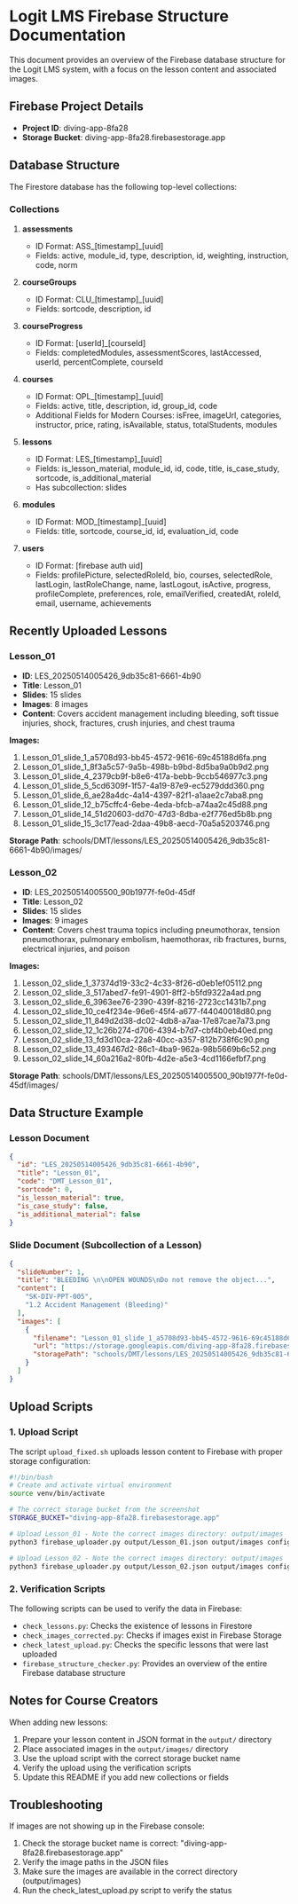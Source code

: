 # Logit LMS Firebase Structure Documentation

This document provides an overview of the Firebase database structure for the Logit LMS system, with a focus on the lesson content and associated images.

## Firebase Project Details

- **Project ID**: diving-app-8fa28
- **Storage Bucket**: diving-app-8fa28.firebasestorage.app

## Database Structure

The Firestore database has the following top-level collections:

### Collections

1. **assessments**
   - ID Format: ASS_[timestamp]_[uuid]
   - Fields: active, module_id, type, description, id, weighting, instruction, code, norm

2. **courseGroups**
   - ID Format: CLU_[timestamp]_[uuid]
   - Fields: sortcode, description, id

3. **courseProgress**
   - ID Format: [userId]_[courseId]
   - Fields: completedModules, assessmentScores, lastAccessed, userId, percentComplete, courseId

4. **courses**
   - ID Format: OPL_[timestamp]_[uuid]
   - Fields: active, title, description, id, group_id, code
   - Additional Fields for Modern Courses: isFree, imageUrl, categories, instructor, price, rating, isAvailable, status, totalStudents, modules

5. **lessons**
   - ID Format: LES_[timestamp]_[uuid]
   - Fields: is_lesson_material, module_id, id, code, title, is_case_study, sortcode, is_additional_material
   - Has subcollection: slides

6. **modules**
   - ID Format: MOD_[timestamp]_[uuid]
   - Fields: title, sortcode, course_id, id, evaluation_id, code

7. **users**
   - ID Format: [firebase auth uid]
   - Fields: profilePicture, selectedRoleId, bio, courses, selectedRole, lastLogin, lastRoleChange, name, lastLogout, isActive, progress, profileComplete, preferences, role, emailVerified, createdAt, roleId, email, username, achievements

## Recently Uploaded Lessons

### Lesson_01

- **ID**: LES_20250514005426_9db35c81-6661-4b90
- **Title**: Lesson_01
- **Slides**: 15 slides
- **Images**: 8 images
- **Content**: Covers accident management including bleeding, soft tissue injuries, shock, fractures, crush injuries, and chest trauma

**Images:**
1. Lesson_01_slide_1_a5708d93-bb45-4572-9616-69c45188d6fa.png
2. Lesson_01_slide_1_8f3a5c57-9a5b-498b-b9bd-8d5ba9a0b9d2.png
3. Lesson_01_slide_4_2379cb9f-b8e6-417a-bebb-9ccb546977c3.png
4. Lesson_01_slide_5_5cd6309f-1f57-4a19-87e9-ec5279ddd360.png
5. Lesson_01_slide_6_ae28a4dc-4a14-4397-82f1-a1aae2c7aba8.png
6. Lesson_01_slide_12_b75cffc4-6ebe-4eda-bfcb-a74aa2c45d88.png
7. Lesson_01_slide_14_51d20603-dd70-47d3-8dba-e2f776ed5b8b.png
8. Lesson_01_slide_15_3c177ead-2daa-49b8-aecd-70a5a5203746.png

**Storage Path**: schools/DMT/lessons/LES_20250514005426_9db35c81-6661-4b90/images/

### Lesson_02

- **ID**: LES_20250514005500_90b1977f-fe0d-45df
- **Title**: Lesson_02
- **Slides**: 15 slides
- **Images**: 9 images
- **Content**: Covers chest trauma topics including pneumothorax, tension pneumothorax, pulmonary embolism, haemothorax, rib fractures, burns, electrical injuries, and poison

**Images:**
1. Lesson_02_slide_1_37374d19-33c2-4c33-8f26-d0eb1ef05112.png
2. Lesson_02_slide_3_517abed7-fe91-4901-8ff2-b5fd9322a4ad.png
3. Lesson_02_slide_6_3963ee76-2390-439f-8216-2723cc1431b7.png
4. Lesson_02_slide_10_ce4f234e-96e6-45f4-a677-f44040018d80.png
5. Lesson_02_slide_11_849d2d38-dc02-4db8-a7aa-17e87cae7a73.png
6. Lesson_02_slide_12_1c26b274-d706-4394-b7d7-cbf4b0eb40ed.png
7. Lesson_02_slide_13_fd3d10ca-22a8-40cc-a357-812b738f6c90.png
8. Lesson_02_slide_13_493467d2-86c1-4ba9-962a-98b5669b6c52.png
9. Lesson_02_slide_14_60a216a2-80fb-4d2e-a5e3-4cd1166efbf7.png

**Storage Path**: schools/DMT/lessons/LES_20250514005500_90b1977f-fe0d-45df/images/

## Data Structure Example

### Lesson Document

```json
{
  "id": "LES_20250514005426_9db35c81-6661-4b90",
  "title": "Lesson_01",
  "code": "DMT_Lesson_01",
  "sortcode": 0,
  "is_lesson_material": true,
  "is_case_study": false,
  "is_additional_material": false
}
```

### Slide Document (Subcollection of a Lesson)

```json
{
  "slideNumber": 1,
  "title": "BLEEDING \n\nOPEN WOUNDS\nDo not remove the object...",
  "content": [
    "SK-DIV-PPT-005",
    "1.2 Accident Management (Bleeding)"
  ],
  "images": [
    {
      "filename": "Lesson_01_slide_1_a5708d93-bb45-4572-9616-69c45188d6fa.png",
      "url": "https://storage.googleapis.com/diving-app-8fa28.firebasestorage.app/schools/DMT/lessons/LES_20250514005426_9db35c81-6661-4b90/images/Lesson_01_slide_1_a5708d93-bb45-4572-9616-69c45188d6fa.png",
      "storagePath": "schools/DMT/lessons/LES_20250514005426_9db35c81-6661-4b90/images/Lesson_01_slide_1_a5708d93-bb45-4572-9616-69c45188d6fa.png"
    }
  ]
}
```

## Upload Scripts

### 1. Upload Script

The script `upload_fixed.sh` uploads lesson content to Firebase with proper storage configuration:

```bash
#!/bin/bash
# Create and activate virtual environment
source venv/bin/activate

# The correct storage bucket from the screenshot
STORAGE_BUCKET="diving-app-8fa28.firebasestorage.app"

# Upload Lesson_01 - Note the correct images directory: output/images
python3 firebase_uploader.py output/Lesson_01.json output/images config/service_account.json --storage-bucket $STORAGE_BUCKET

# Upload Lesson_02 - Note the correct images directory: output/images
python3 firebase_uploader.py output/Lesson_02.json output/images config/service_account.json --storage-bucket $STORAGE_BUCKET
```

### 2. Verification Scripts

The following scripts can be used to verify the data in Firebase:

- `check_lessons.py`: Checks the existence of lessons in Firestore
- `check_images_corrected.py`: Checks if images exist in Firebase Storage
- `check_latest_upload.py`: Checks the specific lessons that were last uploaded
- `firebase_structure_checker.py`: Provides an overview of the entire Firebase database structure

## Notes for Course Creators

When adding new lessons:

1. Prepare your lesson content in JSON format in the `output/` directory
2. Place associated images in the `output/images/` directory
3. Use the upload script with the correct storage bucket name
4. Verify the upload using the verification scripts
5. Update this README if you add new collections or fields

## Troubleshooting

If images are not showing up in the Firebase console:
1. Check the storage bucket name is correct: "diving-app-8fa28.firebasestorage.app"
2. Verify the image paths in the JSON files
3. Make sure the images are available in the correct directory (output/images)
4. Run the check_latest_upload.py script to verify the status
